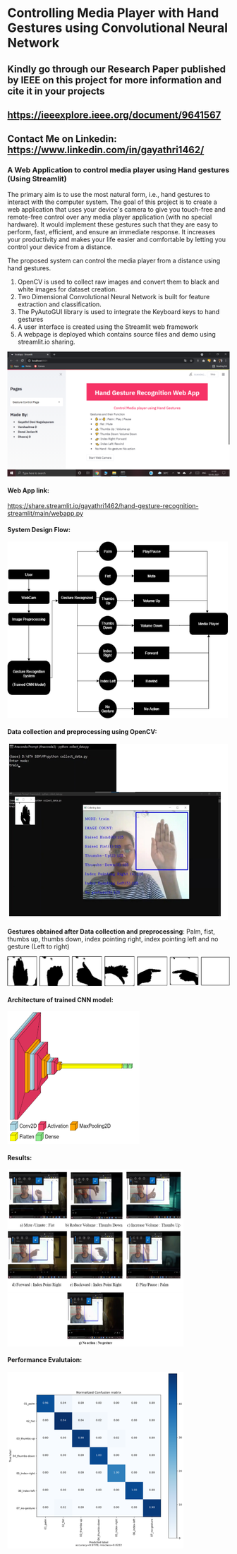 # Controlling Media Player with Hand Gestures using Convolutional Neural Network

## Kindly go through our Research Paper published by IEEE on this project for more information and cite it in your projects
## https://ieeexplore.ieee.org/document/9641567

## Contact Me on Linkedin: https://www.linkedin.com/in/gayathri1462/

### A Web Application to control media player using Hand gestures (Using Streamlit)

The primary aim is to use the most natural form, i.e., hand gestures to interact with the computer system. The goal of this project is to create a web application that uses your device's camera to give you touch-free and remote-free control over any media player application (with no special hardware). It would implement these gestures such that they are easy to perform, fast, efficient, and ensure an immediate response. It increases your productivity and makes your life easier and comfortable by letting you control your device from a distance.

The proposed system can control the media player from a distance using hand gestures. 
1. OpenCV is used to collect raw images and convert them to black and white images for dataset creation. 
2. Two Dimensional Convolutional Neural Network is built for feature extraction and classification.
3. The PyAutoGUI library is used to integrate the Keyboard keys to hand gestures 
4. A user interface is created using the Streamlit web framework 
5. A webpage is deployed which contains source files and demo using streamlit.io sharing.


![alt text](https://github.com/gayathri1462/Controlling-Media-Player-with-Hand-Gestures-using-Convolutional-Neural-Network/blob/main/images/cam%20page.png?raw=true)

#### Web App link: 

https://share.streamlit.io/gayathri1462/hand-gesture-recognition-streamlit/main/webapp.py

#### System Design Flow: 
<img src="https://github.com/gayathri1462/Controlling-Media-Player-with-Hand-Gestures-using-Convolutional-Neural-Network/blob/main/images/design.png?raw=true.type" width="500" height="400">

#### Data collection and preprocessing using OpenCV: 

<img src="https://github.com/gayathri1462/Controlling-Media-Player-with-Hand-Gestures-using-Convolutional-Neural-Network/blob/main/images/data-collection.png?raw=true.type" width="500" height="400">

**Gestures obtained after Data collection and preprocessing**:
Palm, fist, thumbs up, thumbs down, index pointing right, index pointing left and no gesture (Left to right)

![alt text](https://github.com/gayathri1462/Controlling-Media-Player-with-Hand-Gestures-using-Convolutional-Neural-Network/blob/main/images/gestures.png?raw=true)

#### Architecture of trained CNN model: 
<img src="https://github.com/gayathri1462/Controlling-Media-Player-with-Hand-Gestures-using-Convolutional-Neural-Network/blob/main/images/CNNlayers.png?raw=true.type" width="300" height="300">

#### Results: 
<img src="https://github.com/gayathri1462/Controlling-Media-Player-with-Hand-Gestures-using-Convolutional-Neural-Network/blob/main/images/results.png?raw=true.type" width="400" height="400">

#### Performance Evalutaion:
<img src="https://github.com/gayathri1462/Controlling-Media-Player-with-Hand-Gestures-using-Convolutional-Neural-Network/blob/main/images/Confusion%20matrix.png?raw=true.type" width="400" height="400">


